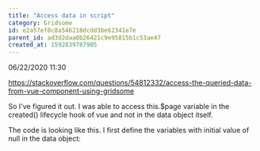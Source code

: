 ```yaml
---
title: "Access data in script"
category: Gridsome
id: e2a57ef8c8a546218dcdd3be62341e7e
parent_id: ad3d2daa0b26421c9e95815b1c53ae47
created_at: 1592839787905
---
```


06/22/2020 11:30

https://stackoverflow.com/questions/54812332/access-the-queried-data-from-vue-component-using-gridsome


So I've figured it out. I was able to access this.$page variable in the created() lifecycle hook of vue and not in the data object itself.

The code is looking like this. I first define the variables with initial value of null in the data object:
    